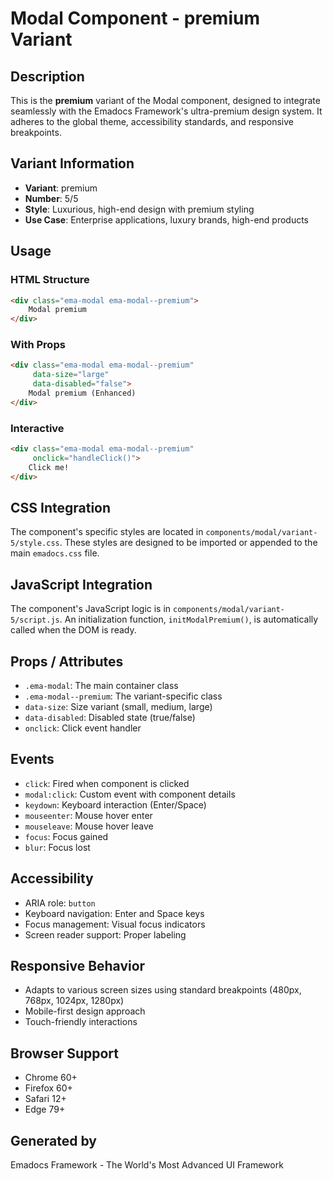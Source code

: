 # Modal Component - premium Variant

## Description
This is the **premium** variant of the Modal component, designed to integrate seamlessly with the Emadocs Framework's ultra-premium design system. It adheres to the global theme, accessibility standards, and responsive breakpoints.

## Variant Information
- **Variant**: premium
- **Number**: 5/5
- **Style**: Luxurious, high-end design with premium styling
- **Use Case**: Enterprise applications, luxury brands, high-end products

## Usage

### HTML Structure
```html
<div class="ema-modal ema-modal--premium">
    Modal premium
</div>
```

### With Props
```html
<div class="ema-modal ema-modal--premium" 
     data-size="large" 
     data-disabled="false">
    Modal premium (Enhanced)
</div>
```

### Interactive
```html
<div class="ema-modal ema-modal--premium" 
     onclick="handleClick()">
    Click me!
</div>
```

## CSS Integration
The component's specific styles are located in `components/modal/variant-5/style.css`. These styles are designed to be imported or appended to the main `emadocs.css` file.

## JavaScript Integration
The component's JavaScript logic is in `components/modal/variant-5/script.js`. An initialization function, `initModalPremium()`, is automatically called when the DOM is ready.

## Props / Attributes
- `.ema-modal`: The main container class
- `.ema-modal--premium`: The variant-specific class
- `data-size`: Size variant (small, medium, large)
- `data-disabled`: Disabled state (true/false)
- `onclick`: Click event handler

## Events
- `click`: Fired when component is clicked
- `modal:click`: Custom event with component details
- `keydown`: Keyboard interaction (Enter/Space)
- `mouseenter`: Mouse hover enter
- `mouseleave`: Mouse hover leave
- `focus`: Focus gained
- `blur`: Focus lost

## Accessibility
- ARIA role: `button`
- Keyboard navigation: Enter and Space keys
- Focus management: Visual focus indicators
- Screen reader support: Proper labeling

## Responsive Behavior
- Adapts to various screen sizes using standard breakpoints (480px, 768px, 1024px, 1280px)
- Mobile-first design approach
- Touch-friendly interactions

## Browser Support
- Chrome 60+
- Firefox 60+
- Safari 12+
- Edge 79+

## Generated by
Emadocs Framework - The World's Most Advanced UI Framework
